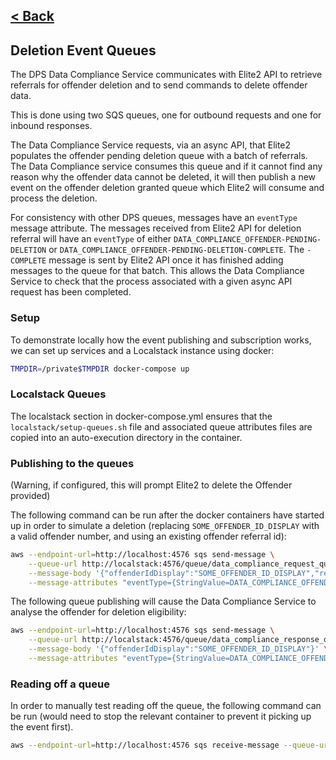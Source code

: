 [< Back](../README.md)
---
## Deletion Event Queues

The DPS Data Compliance Service communicates with Elite2 API to retrieve referrals
for offender deletion and to send commands to delete offender data.

This is done using two SQS queues, one for outbound requests and one for inbound responses.

The Data Compliance Service requests, via an async API, that Elite2 populates the
offender pending deletion queue with a batch of referrals.  The Data Compliance service 
consumes this queue and if it cannot find any reason why the offender data cannot be
deleted, it will then publish a new event on the offender deletion granted queue which
Elite2 will consume and process the deletion.

For consistency with other DPS queues, messages have an `eventType` message attribute.
The messages received from Elite2 API for deletion referral will have an `eventType`
of either `DATA_COMPLIANCE_OFFENDER-PENDING-DELETION` or 
`DATA_COMPLIANCE_OFFENDER-PENDING-DELETION-COMPLETE`.  The `-COMPLETE` message is sent
by Elite2 API once it has finished adding messages to the queue for that batch.  This
allows the Data Compliance Service to check that the process associated with a given
async API request has been completed.

### Setup

To demonstrate locally how the event publishing and subscription
works, we can set up services and a Localstack instance using docker:

```bash
TMPDIR=/private$TMPDIR docker-compose up
```

### Localstack Queues
The localstack section in docker-compose.yml ensures that the 
`localstack/setup-queues.sh` file and associated queue attributes files
are copied into an auto-execution directory in the container.

### Publishing to the queues

(Warning, if configured, this will prompt Elite2 to delete the Offender provided)

The following command can be run after the docker containers have started up
in order to simulate a deletion (replacing `SOME_OFFENDER_ID_DISPLAY` with a
valid offender number, and using an existing offender referral id):

```bash
aws --endpoint-url=http://localhost:4576 sqs send-message \
    --queue-url http://localstack:4576/queue/data_compliance_request_queue \
    --message-body '{"offenderIdDisplay":"SOME_OFFENDER_ID_DISPLAY","referralId":1}' \
    --message-attributes "eventType={StringValue=DATA_COMPLIANCE_OFFENDER-DELETION-GRANTED,DataType=String}"
```

The following queue publishing will cause the Data Compliance Service to analyse
the offender for deletion eligibility:

```bash
aws --endpoint-url=http://localhost:4576 sqs send-message \
    --queue-url http://localstack:4576/queue/data_compliance_response_queue \
    --message-body '{"offenderIdDisplay":"SOME_OFFENDER_ID_DISPLAY"}' \
    --message-attributes "eventType={StringValue=DATA_COMPLIANCE_OFFENDER-PENDING-DELETION,DataType=String}"
```

### Reading off a queue
In order to manually test reading off the queue, the following command
can be run (would need to stop the relevant container to prevent it picking up
the event first).
```bash
aws --endpoint-url=http://localhost:4576 sqs receive-message --queue-url http://localhost:4576/queue/data_compliance_request_queue
```
